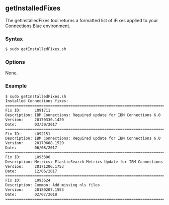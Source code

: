 ## getInstalledFixes

The getInstalledFixes tool returns a formatted list of iFixes applied to your Connections Blue environment.

### Syntax

```Bash
$ sudo getInstalledFixes.sh
```
### Options

None.

### Example

```Bash
$ sudo getInstalledFixes.sh
Installed Connections fixes:
================================================================================
Fix ID:      LO91711
Description: IBM Connections: Required update for IBM Connections 6.0
Version:     20170330.1420
Date:        03/30/2017
================================================================================
Fix ID:      LO92151
Description: IBM Connections: Required update for IBM Connections 6.0
Version:     20170608.1529
Date:        06/08/2017
================================================================================
Fix ID:      LO93386
Description: Metrics: ElasticSearch Metrics Update for IBM Connections 6.0 CR1
Version:     20171206.1753
Date:        12/06/2017
================================================================================
Fix ID:      LO93624
Description: Common: Add missing nls files
Version:     20180207.1553
Date:        02/07/2018
================================================================================
```